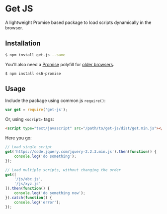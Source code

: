 # Get JS

A lightweight Promise based package to load scripts dynamically in the browser.

## Installation

```bash
$ npm install get-js --save
```

You'll also need a [Promise](https://developer.mozilla.org/en/docs/Web/JavaScript/Reference/Global_Objects/Promise) polyfill for [older browsers](http://caniuse.com/#feat=promises).
```
$ npm install es6-promise
```

## Usage
Include the package using common js `require()`:

```javascript
var get = require('get-js');
```

Or, using `<script>` tags:

```html
<script type="text/javascript" src="/path/to/get-js/dist/get.min.js"></script>
```

Here you go:

```javascript
// Load single script
get('https://code.jquery.com/jquery-2.2.3.min.js').then(function() {
    console.log('do something');
});

// Load multiple scripts, without changing the order
get([
    '/js/abc.js',
    '/js/xyz.js'
]).then(function() {
    console.log('do something now');
}).catch(function() {
    console.log('error');
});
```
